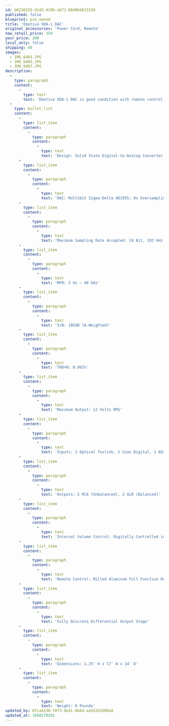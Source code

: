 ```yaml
---
id: b6236255-d1d3-419b-ab71-68d86d631536
published: false
blueprint: pre_owned
title: 'Emotiva XDA-1 DAC'
original_accessories: 'Power Cord, Remote'
new_retail_price: 350
your_price: 200
local_only: false
shipping: 40
images:
  - IMG_6463.JPG
  - IMG_6465.JPG
  - IMG_6467.JPG
description:
  -
    type: paragraph
    content:
      -
        type: text
        text: 'Emotiva XDA-1 DAC in good condition with remote control. Unit has a few small scratches and scuffs on faceplate and top. Unit sold as new for $350.00'
  -
    type: bullet_list
    content:
      -
        type: list_item
        content:
          -
            type: paragraph
            content:
              -
                type: text
                text: 'Design: Solid State Digital-to-Analog Converter (DAC)'
      -
        type: list_item
        content:
          -
            type: paragraph
            content:
              -
                type: text
                text: 'DAC: Multibit Sigma-Delta AD1955; 8x Oversampling'
      -
        type: list_item
        content:
          -
            type: paragraph
            content:
              -
                type: text
                text: 'Maximum Sampling Rate Accepted: 24 Bit, 192 kHz'
      -
        type: list_item
        content:
          -
            type: paragraph
            content:
              -
                type: text
                text: 'MFR: 5 Hz – 48 kHz'
      -
        type: list_item
        content:
          -
            type: paragraph
            content:
              -
                type: text
                text: 'S/N: 105dB (A-Weighted)'
      -
        type: list_item
        content:
          -
            type: paragraph
            content:
              -
                type: text
                text: 'THD+N: 0.001%'
      -
        type: list_item
        content:
          -
            type: paragraph
            content:
              -
                type: text
                text: 'Maximum Output: 12 Volts RMS'
      -
        type: list_item
        content:
          -
            type: paragraph
            content:
              -
                type: text
                text: 'Inputs: 2 Optical Toslink, 2 Coax Digital, 1 AES/EBU, 1 USB'
      -
        type: list_item
        content:
          -
            type: paragraph
            content:
              -
                type: text
                text: 'Outputs: 2 RCA (Unbalanced), 2 XLR (Balanced)'
      -
        type: list_item
        content:
          -
            type: paragraph
            content:
              -
                type: text
                text: 'Internal Volume Control: Digitally Controlled in 0.5 dB Increments'
      -
        type: list_item
        content:
          -
            type: paragraph
            content:
              -
                type: text
                text: 'Remote Control: Milled Aluminum Full Function Remote Control'
      -
        type: list_item
        content:
          -
            type: paragraph
            content:
              -
                type: text
                text: 'Fully Discrete Differential Output Stage'
      -
        type: list_item
        content:
          -
            type: paragraph
            content:
              -
                type: text
                text: 'Dimensions: 2.25″ H x 17″ W x 14″ D'
      -
        type: list_item
        content:
          -
            type: paragraph
            content:
              -
                type: text
                text: 'Weight: 6 Pounds'
updated_by: 87ca4130-78f3-4ed1-8b64-aa552d3d08a8
updated_at: 1668270201
---
```

